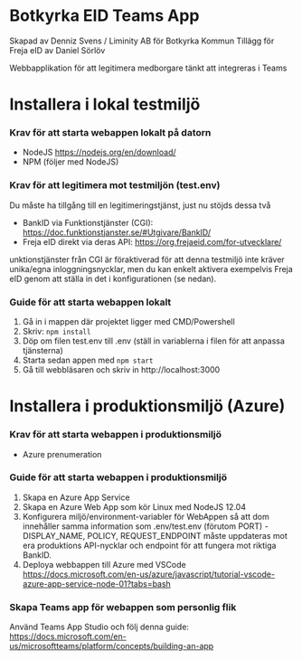 # Botkyrka EID Teams App

Skapad av Denniz Svens / Liminity AB för Botkyrka Kommun
Tillägg för Freja eID av Daniel Sörlöv

Webbapplikation för att legitimera medborgare tänkt att integreras i Teams

# Installera i lokal testmiljö

### Krav för att starta webappen lokalt på datorn

- NodeJS https://nodejs.org/en/download/
- NPM (följer med NodeJS)

### Krav för att legitimera mot testmiljön (test.env)
Du måste ha tillgång till en legitimeringstjänst, just nu stöjds dessa två
* BankID via Funktionstjänster (CGI): https://doc.funktionstjanster.se/#Utgivare/BankID/
* Freja eID direkt via deras API: https://org.frejaeid.com/for-utvecklare/

unktionstjänster från CGI är föraktiverad för att denna testmiljö inte kräver unika/egna inloggningsnycklar, men du kan enkelt aktivera exempelvis Freja eID genom att ställa in det i konfigurationen (se nedan).

### Guide för att starta webappen lokalt

1. Gå in i mappen där projektet ligger med CMD/Powershell
2. Skriv: `npm install`
3. Döp om filen test.env till .env (ställ in variablerna i filen för att anpassa tjänsterna)
5. Starta sedan appen med `npm start`
6. Gå till webbläsaren och skriv in http://localhost:3000

# Installera i produktionsmiljö (Azure)

### Krav för att starta webappen i produktionsmiljö

- Azure prenumeration

### Guide för att starta webappen i produktionsmiljö

1. Skapa en Azure App Service
2. Skapa en Azure Web App som kör Linux med NodeJS 12.04
3. Konfigurera miljö/environment-variabler för WebAppen så att dom innehåller samma information som .env/test.env (förutom PORT) - DISPLAY_NAME, POLICY, REQUEST_ENDPOINT måste uppdateras mot era produktions API-nycklar och endpoint för att fungera mot riktiga BankID.
4. Deploya webbappen till Azure med VSCode https://docs.microsoft.com/en-us/azure/javascript/tutorial-vscode-azure-app-service-node-01?tabs=bash

### Skapa Teams app för webappen som personlig flik

Använd Teams App Studio och följ denna guide:
https://docs.microsoft.com/en-us/microsoftteams/platform/concepts/building-an-app

